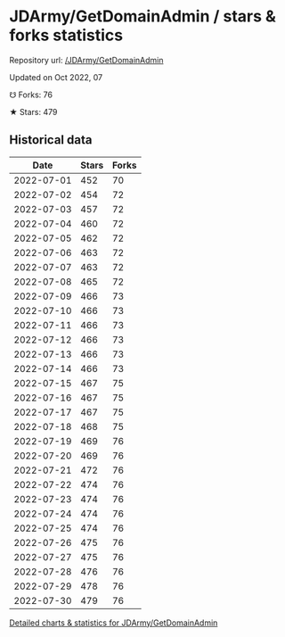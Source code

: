 # JDArmy/GetDomainAdmin / stars & forks statistics

Repository url: [/JDArmy/GetDomainAdmin](https://github.com/JDArmy/GetDomainAdmin)

Updated on Oct 2022, 07

☋ Forks: 76

★ Stars: 479

## Historical data
| Date | Stars | Forks |
|------|-------|-------|
| 2022-07-01 | 452 | 70 | 
| 2022-07-02 | 454 | 72 | 
| 2022-07-03 | 457 | 72 | 
| 2022-07-04 | 460 | 72 | 
| 2022-07-05 | 462 | 72 | 
| 2022-07-06 | 463 | 72 | 
| 2022-07-07 | 463 | 72 | 
| 2022-07-08 | 465 | 72 | 
| 2022-07-09 | 466 | 73 | 
| 2022-07-10 | 466 | 73 | 
| 2022-07-11 | 466 | 73 | 
| 2022-07-12 | 466 | 73 | 
| 2022-07-13 | 466 | 73 | 
| 2022-07-14 | 466 | 73 | 
| 2022-07-15 | 467 | 75 | 
| 2022-07-16 | 467 | 75 | 
| 2022-07-17 | 467 | 75 | 
| 2022-07-18 | 468 | 75 | 
| 2022-07-19 | 469 | 76 | 
| 2022-07-20 | 469 | 76 | 
| 2022-07-21 | 472 | 76 | 
| 2022-07-22 | 474 | 76 | 
| 2022-07-23 | 474 | 76 | 
| 2022-07-24 | 474 | 76 | 
| 2022-07-25 | 474 | 76 | 
| 2022-07-26 | 475 | 76 | 
| 2022-07-27 | 475 | 76 | 
| 2022-07-28 | 476 | 76 | 
| 2022-07-29 | 478 | 76 | 
| 2022-07-30 | 479 | 76 | 


[Detailed charts & statistics for JDArmy/GetDomainAdmin](https://reviewgithub.com/rep/JDArmy/GetDomainAdmin)
